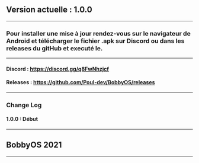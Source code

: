 ## Version actuelle : 1.0.0
---------------------------------------------------------------------------------------------------------------------
### Pour installer une mise à jour rendez-vous sur le navigateur de Android et télécharger le fichier .apk sur Discord ou dans les releases du gitHub et executé le.
---------------------------------------------------------------------------------------------------------------------
#### Discord : https://discord.gg/q8FwNhzjcf
#### Releases : https://github.com/Poul-dev/BobbyOS/releases
---------------------------------------------------------------------------------------------------------------------
### Change Log
#### 1.0.0 : Début
---------------------------------------------------------------------------------------------------------------------
## BobbyOS 2021
---------------------------------------------------------------------------------------------------------------------
